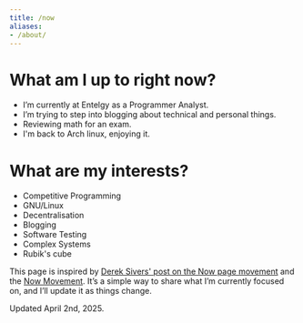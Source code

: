 ```yaml
---
title: /now
aliases:
- /about/
---
```


# What am I up to right now?

- I’m currently at Entelgy as a Programmer Analyst.
- I’m trying to step into blogging about technical and personal things.
- Reviewing math for an exam.
- I'm back to Arch linux, enjoying it.

# What are my interests?

- Competitive Programming
- GNU/Linux
- Decentralisation
- Blogging
- Software Testing
- Complex Systems
- Rubik's cube

This page is inspired by [Derek Sivers' post on the Now page movement](https://sivers.org/nowff) and the [Now Movement](https://nownownow.com/about). It’s a simple way to share what I’m currently focused on, and I’ll update it as things change. 

Updated April 2nd, 2025.
